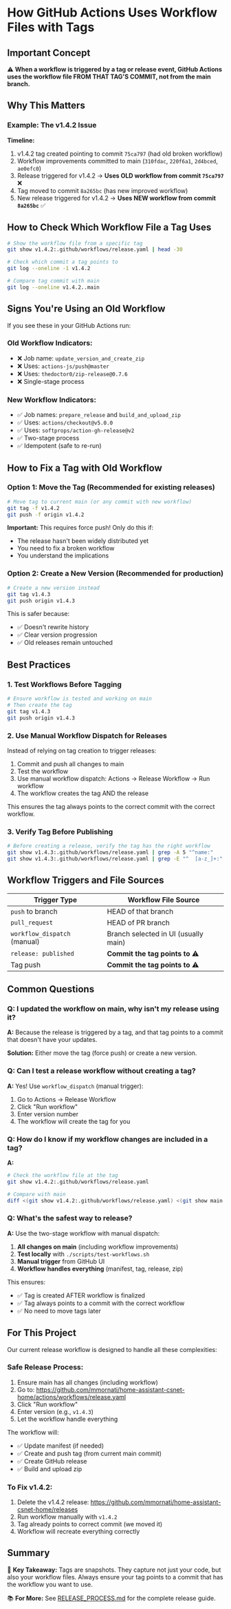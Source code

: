 # How GitHub Actions Uses Workflow Files with Tags

## Important Concept

⚠️ **When a workflow is triggered by a tag or release event, GitHub Actions uses the workflow file FROM THAT TAG'S COMMIT, not from the main branch.**

## Why This Matters

### Example: The v1.4.2 Issue

**Timeline:**
1. v1.4.2 tag created pointing to commit `75ca797` (had old broken workflow)
2. Workflow improvements committed to main (`310fdac`, `220f6a1`, `2d4bced`, `ae0efc0`)
3. Release triggered for v1.4.2 → **Uses OLD workflow from commit `75ca797`** ❌
4. Tag moved to commit `8a265bc` (has new improved workflow)
5. New release triggered for v1.4.2 → **Uses NEW workflow from commit `8a265bc`** ✅

## How to Check Which Workflow File a Tag Uses

```bash
# Show the workflow file from a specific tag
git show v1.4.2:.github/workflows/release.yaml | head -30

# Check which commit a tag points to
git log --oneline -1 v1.4.2

# Compare tag commit with main
git log --oneline v1.4.2..main
```

## Signs You're Using an Old Workflow

If you see these in your GitHub Actions run:

### Old Workflow Indicators:
- ❌ Job name: `update_version_and_create_zip`
- ❌ Uses: `actions-js/push@master`
- ❌ Uses: `thedoctor0/zip-release@0.7.6`
- ❌ Single-stage process

### New Workflow Indicators:
- ✅ Job names: `prepare_release` and `build_and_upload_zip`
- ✅ Uses: `actions/checkout@v5.0.0`
- ✅ Uses: `softprops/action-gh-release@v2`
- ✅ Two-stage process
- ✅ Idempotent (safe to re-run)

## How to Fix a Tag with Old Workflow

### Option 1: Move the Tag (Recommended for existing releases)

```bash
# Move tag to current main (or any commit with new workflow)
git tag -f v1.4.2
git push -f origin v1.4.2
```

**Important:** This requires force push! Only do this if:
- The release hasn't been widely distributed yet
- You need to fix a broken workflow
- You understand the implications

### Option 2: Create a New Version (Recommended for production)

```bash
# Create a new version instead
git tag v1.4.3
git push origin v1.4.3
```

This is safer because:
- ✅ Doesn't rewrite history
- ✅ Clear version progression
- ✅ Old releases remain untouched

## Best Practices

### 1. Test Workflows Before Tagging

```bash
# Ensure workflow is tested and working on main
# Then create the tag
git tag v1.4.3
git push origin v1.4.3
```

### 2. Use Manual Workflow Dispatch for Releases

Instead of relying on tag creation to trigger releases:

1. Commit and push all changes to main
2. Test the workflow
3. Use manual workflow dispatch: Actions → Release Workflow → Run workflow
4. The workflow creates the tag AND the release

This ensures the tag always points to the correct commit with the correct workflow.

### 3. Verify Tag Before Publishing

```bash
# Before creating a release, verify the tag has the right workflow
git show v1.4.3:.github/workflows/release.yaml | grep -A 5 "^name:"
git show v1.4.3:.github/workflows/release.yaml | grep -E "^  [a-z_]+:"
```

## Workflow Triggers and File Sources

| Trigger Type | Workflow File Source |
|--------------|---------------------|
| `push` to branch | HEAD of that branch |
| `pull_request` | HEAD of PR branch |
| `workflow_dispatch` (manual) | Branch selected in UI (usually main) |
| `release: published` | **Commit the tag points to** ⚠️ |
| Tag push | **Commit the tag points to** ⚠️ |

## Common Questions

### Q: I updated the workflow on main, why isn't my release using it?

**A:** Because the release is triggered by a tag, and that tag points to a commit that doesn't have your updates.

**Solution:** Either move the tag (force push) or create a new version.

### Q: Can I test a release workflow without creating a tag?

**A:** Yes! Use `workflow_dispatch` (manual trigger):
1. Go to Actions → Release Workflow
2. Click "Run workflow"
3. Enter version number
4. The workflow will create the tag for you

### Q: How do I know if my workflow changes are included in a tag?

**A:** 
```bash
# Check the workflow file at the tag
git show v1.4.2:.github/workflows/release.yaml

# Compare with main
diff <(git show v1.4.2:.github/workflows/release.yaml) <(git show main:.github/workflows/release.yaml)
```

### Q: What's the safest way to release?

**A:** Use the two-stage workflow with manual dispatch:

1. **All changes on main** (including workflow improvements)
2. **Test locally** with `./scripts/test-workflows.sh`
3. **Manual trigger** from GitHub UI
4. **Workflow handles everything** (manifest, tag, release, zip)

This ensures:
- ✅ Tag is created AFTER workflow is finalized
- ✅ Tag always points to a commit with the correct workflow
- ✅ No need to move tags later

## For This Project

Our current release workflow is designed to handle all these complexities:

### Safe Release Process:
1. Ensure main has all changes (including workflow)
2. Go to: https://github.com/mmornati/home-assistant-csnet-home/actions/workflows/release.yaml
3. Click "Run workflow"
4. Enter version (e.g., `v1.4.3`)
5. Let the workflow handle everything

The workflow will:
- ✅ Update manifest (if needed)
- ✅ Create and push tag (from current main commit)
- ✅ Create GitHub release
- ✅ Build and upload zip

### To Fix v1.4.2:
1. Delete the v1.4.2 release: https://github.com/mmornati/home-assistant-csnet-home/releases
2. Run workflow manually with `v1.4.2`
3. Tag already points to correct commit (we moved it)
4. Workflow will recreate everything correctly

## Summary

🔑 **Key Takeaway:** Tags are snapshots. They capture not just your code, but also your workflow files. Always ensure your tag points to a commit that has the workflow you want to use.

📚 **For More:** See [RELEASE_PROCESS.md](RELEASE_PROCESS.md) for the complete release guide.

